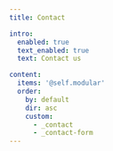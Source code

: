 ```yaml
---
title: Contact

intro:
  enabled: true
  text_enabled: true
  text: Contact us

content:
  items: '@self.modular'
  order:
    by: default
    dir: asc
    custom:
      - _contact
      - _contact-form
---
```

